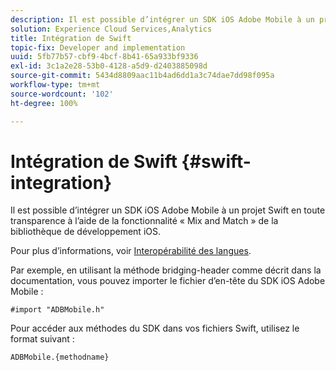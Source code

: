 ```yaml
---
description: Il est possible d’intégrer un SDK iOS Adobe Mobile à un projet Swift en toute transparence à l’aide de la fonctionnalité « Mix and Match » de la bibliothèque de développement iOS.
solution: Experience Cloud Services,Analytics
title: Intégration de Swift
topic-fix: Developer and implementation
uuid: 5fb77b57-cbf9-4bcf-8b41-65a933bf9336
exl-id: 3c1a2e28-53b0-4128-a5d9-d2403885098d
source-git-commit: 5434d8809aac11b4ad6dd1a3c74dae7dd98f095a
workflow-type: tm+mt
source-wordcount: '102'
ht-degree: 100%

---
```


# Intégration de Swift {#swift-integration}

Il est possible d’intégrer un SDK iOS Adobe Mobile à un projet Swift en toute transparence à l’aide de la fonctionnalité « Mix and Match » de la bibliothèque de développement iOS.

Pour plus d’informations, voir [Interopérabilité des langues](https://developer.apple.com/documentation/swift#2984801.html).

Par exemple, en utilisant la méthode bridging-header comme décrit dans la documentation, vous pouvez importer le fichier d’en-tête du SDK iOS Adobe Mobile :

```
#import "ADBMobile.h"
```

Pour accéder aux méthodes du SDK dans vos fichiers Swift, utilisez le format suivant :

```
ADBMobile.{methodname}
```
